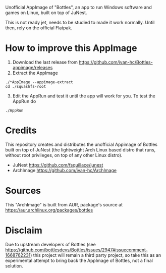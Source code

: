 Unofficial AppImage of "Bottles", an app to run Windows software and games on Linux, built on top of JuNest.

This is not ready jet, needs to be studied to made it work normally. Until then, rely on the official Flatpak.

# How to improve this AppImage
1. Download the last release from https://github.com/ivan-hc/Bottles-appimage/releases
2. Extract the AppImage
```
./*AppImage --appimage-extract
cd ./squashfs-root
```
3. Edit the AppRun and test it until the app will work for you. To test the AppRun do
```
./AppRun
```
# Credits
This repository creates and distributes the unofficial Appimage of Bottles built on top of JuNest (the lightweight Arch Linux based distro that runs, without root privileges, on top of any other Linux distro).

- JuNest https://github.com/fsquillace/junest
- ArchImage https://github.com/ivan-hc/ArchImage

# Sources
This "ArchImage" is built from AUR, package's source at https://aur.archlinux.org/packages/bottles

# Disclaim
Due to upstream developers of Bottles (see https://github.com/bottlesdevs/Bottles/issues/2947#issuecomment-1668762231) this project will remain a third party project, so take this as an experimental attempt to bring back the AppImage of Bottles, not a final solution.
